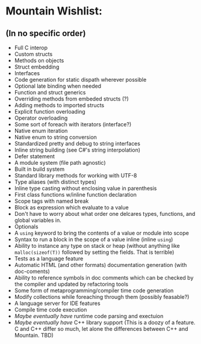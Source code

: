 # Mountain Wishlist:
## (In no specific order)

* Full C interop
* Custom structs
* Methods on objects
* Struct embedding
* Interfaces
* Code generation for static dispath wherever possible
* Optional late binding when needed
* Function and struct generics
* Overriding methods from embeded structs (?)
* Adding methods to imported structs
* Explicit function overloading
* Operator overloading
* Some sort of foreach with iterators (interface?)
* Native enum iteration
* Native enum to string conversion
* Standardized pretty and debug to string interfaces
* Inline string building (see C#'s string interpolation)
* Defer statement
* A module system (file path agnostic)
* Built in build system
* Standard library methods for working with UTF-8
* Type aliases (with distinct types)
* Inline type casting without enclosing value in parenthesis
* First class functions w/inline function declaration
* Scope tags with named break
* Block as expression which evaluate to a value
* Don't have to worry about what order one delcares types, functions,
  and global variables in.
* Optionals
* A `using` keyword to bring the contents of a value or module into scope
* Syntax to run a block in the scope of a value inline (inline `using`)
* Ability to instance any type on stack or heap (without anything like
`malloc(sizeof(T))` followed by setting the fields. That is terrible)
* Tests as a language feature
* Automatic HTML (and other formats) documentation generation (with doc-coments)
* Ability to reference symbols in doc comments which can be checked by
  the compiler and updated by refactoring tools
* Some form of metaprogramming/compiler time code generation
* Modify collections while foreaching through them (possibly feasable?)
* A language server for IDE features
* Compile time code execution
* *Maybe eventually have* runtime code parsing and exectuion
* *Maybe eventually have* C++ library support (This is a doozy of a
  feature. C and C++ differ so much, let alone the differences between
  C++ and Mountain. TBD)
